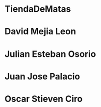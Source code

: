 # TiendaDeMatas
# David Mejia Leon
# Julian Esteban Osorio
# Juan Jose Palacio
# Oscar Stieven Ciro
